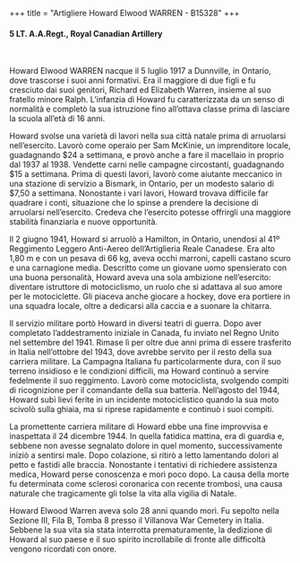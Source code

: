 +++
title = "Artigliere Howard Elwood WARREN - B15328"
+++

#### 5 LT. A.A.Regt., Royal Canadian Artillery
<br>


Howard Elwood WARREN nacque il 5 luglio 1917 a Dunnville, in Ontario, dove trascorse i suoi anni formativi. Era il maggiore di due figli e fu cresciuto dai suoi genitori, Richard ed Elizabeth Warren, insieme al suo fratello minore Ralph. L’infanzia di Howard fu caratterizzata da un senso di normalità e completò la sua istruzione fino all’ottava classe prima di lasciare la scuola all’età di 16 anni.

Howard svolse una varietà di lavori nella sua città natale prima di arruolarsi nell’esercito. Lavorò come operaio per Sam McKinie, un imprenditore locale, guadagnando $24 a settimana, e provò anche a fare il macellaio in proprio dal 1937 al 1938. Vendette carni nelle campagne circostanti, guadagnando $15 a settimana. Prima di questi lavori, lavorò come aiutante meccanico in una stazione di servizio a Bismark, in Ontario, per un modesto salario di $7,50 a settimana. Nonostante i vari lavori, Howard trovava difficile far quadrare i conti, situazione che lo spinse a prendere la decisione di arruolarsi nell’esercito. Credeva che l’esercito potesse offrirgli una maggiore stabilità finanziaria e nuove opportunità.

Il 2 giugno 1941, Howard si arruolò a Hamilton, in Ontario, unendosi al 41º Reggimento Leggero Anti-Aereo dell’Artiglieria Reale Canadese. Era alto 1,80 m e con un pesava di 66 kg, aveva occhi marroni, capelli castano scuro e una carnagione media. Descritto come un giovane uomo spensierato con una buona personalità, Howard aveva una sola ambizione nell’esercito: diventare istruttore di motociclismo, un ruolo che si adattava al suo amore per le motociclette. Gli piaceva anche giocare a hockey, dove era portiere in una squadra locale, oltre a dedicarsi alla caccia e a suonare la chitarra.

Il servizio militare portò Howard in diversi teatri di guerra. Dopo aver completato l’addestramento iniziale in Canada, fu inviato nel Regno Unito nel settembre del 1941. Rimase lì per oltre due anni prima di essere trasferito in Italia nell’ottobre del 1943, dove avrebbe servito per il resto della sua carriera militare. La Campagna Italiana fu particolarmente dura, con il suo terreno insidioso e le condizioni difficili, ma Howard continuò a servire fedelmente il suo reggimento. Lavorò come motociclista, svolgendo compiti di ricognizione per il comandante della sua batteria. Nell’agosto del 1944, Howard subì lievi ferite in un incidente motociclistico quando la sua moto scivolò sulla ghiaia, ma si riprese rapidamente e continuò i suoi compiti.

La promettente carriera militare di Howard ebbe una fine improvvisa e inaspettata il 24 dicembre 1944. In quella fatidica mattina, era di guardia e, sebbene non avesse segnalato dolore in quel momento, successivamente iniziò a sentirsi male. Dopo colazione, si ritirò a letto lamentando dolori al petto e fastidi alle braccia. Nonostante i tentativi di richiedere assistenza medica, Howard perse conoscenza e morì poco dopo. La causa della morte fu determinata come sclerosi coronarica con recente trombosi, una causa naturale che tragicamente gli tolse la vita alla vigilia di Natale.

Howard Elwood Warren aveva solo 28 anni quando morì. Fu sepolto nella Sezione III, Fila B, Tomba 8 presso il Villanova War Cemetery in Italia.
Sebbene la sua vita sia stata interrotta prematuramente, la dedizione di Howard al suo paese e il suo spirito incrollabile di fronte alle difficoltà vengono ricordati con onore.
